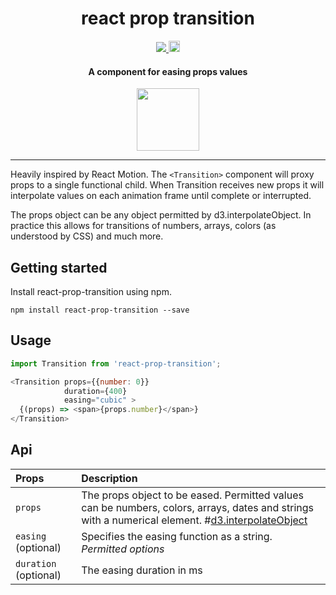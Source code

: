 <h1 align="center">react prop transition</h1>

<p align="center">
  <a title='License' href="https://raw.githubusercontent.com/imranolas/react-prop-transition/master/LICENSE">
    <img src='https://img.shields.io/badge/license-MIT-blue.svg' />
  </a>
  <a href="https://badge.fury.io/js/react-prop-transition">
    <img src="https://badge.fury.io/js/react-prop-transition.svg" alt="npm version" height="18">
  </a>
</p>

<h4 align="center">
  A component for easing props values
</h4>

<p align="center">
<img height="100" src='https://cloud.githubusercontent.com/assets/4206028/23095996/13e790c0-f60c-11e6-8707-9ac34c15d67a.gif' />
</p>



***

Heavily inspired by React Motion. The `<Transition>` component will proxy
props to a single functional child. When Transition receives new props it
will interpolate values on each animation frame until complete or interrupted.

The props object can be any object permitted by d3.interpolateObject. In practice
this allows for transitions of numbers, arrays, colors (as understood by CSS)
and much more.

## Getting started

Install react-prop-transition using npm.

`npm install react-prop-transition --save`

## Usage

```js
import Transition from 'react-prop-transition';

<Transition props={{number: 0}}
            duration={400}
            easing="cubic" >
  {(props) => <span>{props.number}</span>}
</Transition>
```

## Api

| Props | Description |
|:---|:---|
| `props` | The props object to be eased. Permitted values can be numbers, colors, arrays, dates and strings with a numerical element. #[d3.interpolateObject](https://github.com/d3/d3-interpolate#interpolateObject)  |
| `easing` (optional) | Specifies the easing function as a string. _Permitted options_ |
| `duration` (optional) | The easing duration in ms |
